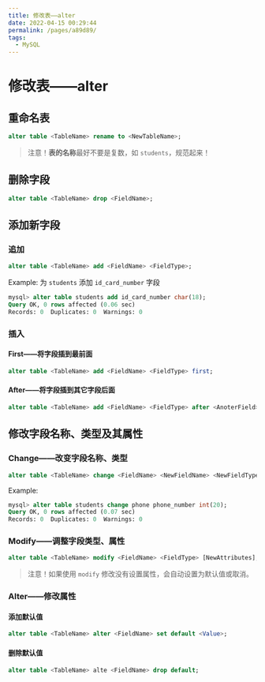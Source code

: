 ```yaml
---
title: 修改表——alter
date: 2022-04-15 00:29:44
permalink: /pages/a89d89/
tags:
  - MySQL
---
```

# 修改表——alter

## 重命名表

```sql
alter table <TableName> rename to <NewTableName>;
```

> 注意！**表的名称**最好不要是复数，如 `students`，规范起来！



## 删除字段

```sql
alter table <TableName> drop <FieldName>;
```



## 添加新字段

### 追加

```sql
alter table <TableName> add <FieldName> <FieldType>;
```

Example: 为 `students` 添加 `id_card_number` 字段

```sql
mysql> alter table students add id_card_number char(18);
Query OK, 0 rows affected (0.06 sec)
Records: 0  Duplicates: 0  Warnings: 0
```

### 插入

#### First——将字段插到最前面

```sql
alter table <TableName> add <FieldName> <FieldType> first;
```

#### After——将字段插到其它字段后面

```sql
alter table <TableName> add <FieldName> <FieldType> after <AnoterField>;
```



## 修改字段名称、类型及其属性

### Change——改变字段**名称**、**类型**

```sql
alter table <TableName> change <FieldName> <NewFieldName> <NewFieldType>;
```

Example: 

```sql
mysql> alter table students change phone phone_number int(20);
Query OK, 0 rows affected (0.07 sec)
Records: 0  Duplicates: 0  Warnings: 0
```

### Modify——调整字段**类型**、**属性**

```sql
alter table <TableName> modify <FieldName> <FieldType> [NewAttributes];
```

>  注意！如果使用 `modify` 修改没有设置属性，会自动设置为默认值或取消。

### Alter——修改属性

#### 添加默认值

```sql
alter table <TableName> alter <FieldName> set default <Value>;
```

#### 删除默认值

```sql
alter table <TableName> alte <FieldName> drop default;
```

